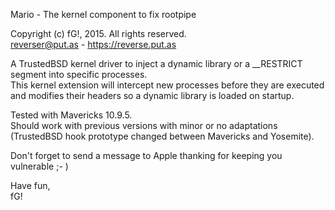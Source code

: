 Mario - The kernel component to fix rootpipe

Copyright (c) fG!, 2015. All rights reserved.  
reverser@put.as - https://reverse.put.as

A TrustedBSD kernel driver to inject a dynamic library or a __RESTRICT segment into specific processes.  
This kernel extension will intercept new processes before they are executed and modifies their headers so a dynamic library is loaded on startup.

Tested with Mavericks 10.9.5.  
Should work with previous versions with minor or no adaptations (TrustedBSD hook prototype changed between Mavericks and Yosemite).

Don't forget to send a message to Apple thanking for keeping you vulnerable ;-
)  

Have fun,  
fG!
